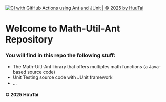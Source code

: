 [![CI with GitHub Actions using Ant and JUnit | © 2025 by HuuTai](https://github.com/tainguyenhuu2005/math-util-ant/actions/workflows/ci-junit.yml/badge.svg)](https://github.com/tainguyenhuu2005/math-util-ant/actions/workflows/ci-junit.yml)

# Welcome to Math-Util-Ant Repository
### You will find in this repo the following stuff:
* The Math-Uitl-Ant library that offers multiples math functions (a Java-based source code)
* Unit Testing source code with JUnit framework
* ...

#### © 2025 HữuTài